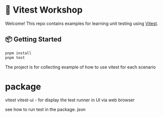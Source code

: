 # 🧪 Vitest Workshop

Welcome! This repo contains examples for learning unit testing using [Vitest](https://vitest.dev/).

## 📦 Getting Started

```bash
pnpm install
pnpm test
```

The project is for collecting example of how to use vitest for each scenario

# package
vitest
vitest-ui - for display the test runner in UI via web browser

see how to run test in the package. json